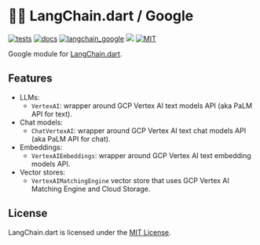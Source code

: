 # 🦜️🔗 LangChain.dart / Google

[![tests](https://img.shields.io/github/actions/workflow/status/davidmigloz/langchain_dart/test.yaml?logo=github&label=tests)](https://github.com/davidmigloz/langchain_dart/actions/workflows/test.yaml)
[![docs](https://img.shields.io/github/actions/workflow/status/davidmigloz/langchain_dart/pages%2Fpages-build-deployment?logo=github&label=docs)](https://github.com/davidmigloz/langchain_dart/actions/workflows/pages/pages-build-deployment)
[![langchain_google](https://img.shields.io/pub/v/langchain_google.svg)](https://pub.dev/packages/langchain_google)
[![](https://dcbadge.vercel.app/api/server/x4qbhqecVR?style=flat)](https://discord.gg/x4qbhqecVR)
[![MIT](https://img.shields.io/badge/license-MIT-purple.svg)](https://github.com/davidmigloz/langchain_dart/blob/main/LICENSE)

Google module for [LangChain.dart](https://github.com/davidmigloz/langchain_dart).

## Features

- LLMs:
  * `VertexAI`: wrapper around GCP Vertex AI text models API (aka PaLM API for 
    text).
- Chat models:
  * `ChatVertexAI`: wrapper around GCP Vertex AI text chat models API (aka PaLM 
    API for chat).
- Embeddings:
  * `VertexAIEmbeddings`: wrapper around GCP Vertex AI text embedding models 
    API.
- Vector stores:
  * `VertexAIMatchingEngine` vector store that uses GCP Vertex AI Matching 
    Engine and Cloud Storage.

## License

LangChain.dart is licensed under the
[MIT License](https://github.com/davidmigloz/langchain_dart/blob/main/LICENSE).
